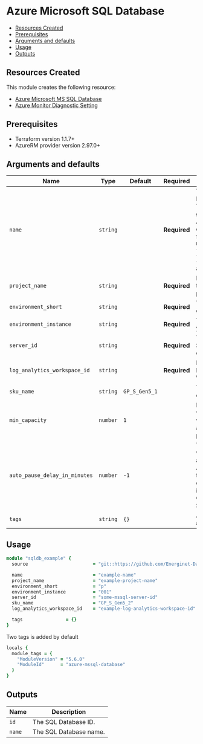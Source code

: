 # Azure Microsoft SQL Database

- [Resources Created](#resources-created)
- [Prerequisites](#prerequisites)
- [Arguments and defaults](#arguments-and-defaults)
- [Usage](#usage)
- [Outputs](#outputs)

## Resources Created

This module creates the following resource:

- [Azure Microsoft MS SQL Database](https://registry.terraform.io/providers/hashicorp/azurerm/latest/docs/resources/mssql_database)
- [Azure Monitor Diagnostic Setting](https://registry.terraform.io/providers/hashicorp/azurerm/latest/docs/resources/monitor_diagnostic_setting)

## Prerequisites

- Terraform version 1.1.7+
- AzureRM provider version 2.97.0+

## Arguments and defaults

| Name | Type | Default | Required | Description |
|-|-|-|-|-|
| `name` | `string` | | **Required** | The name of the Microsoft SQL Server. This needs to be globally unique within Azure. The final name of the resource will follow this syntax `mssqldb-{name}-{project_name}-{environment_short}-{environment_instance}` and be in lowercase. |
| `project_name` | `string` | | **Required** | Name of the project this infrastructure is a part of. |
| `environment_short` | `string` | | **Required** | The short value name of your environment. |
| `environment_instance` | `string` | | **Required** |  The instance number of your environment. |
| `server_id` | `string` | | **Required** | The ID of the SQL Server on which to create the database. |
| `log_analytics_workspace_id` | `string`| |**Required** | Name of associated Log Analytics Workspace. |
| `sku_name` | `string` | `GP_S_Gen5_1` | | The SKU of the database to be created. |
| `min_capacity` | `number` | `1` | | Minimal capacity of vCores that database will always have allocated, if not paused. |
| `auto_pause_delay_in_minutes` | `number`| `-1` | | Time in minutes after which database is automatically paused. A value of -1 means that automatic pause is disabled. This property is only settable for General Purpose Serverless databases. |
| `tags` | `string` | `{}` | | A mapping of tags to assign to the resource. |

## Usage

```ruby
module "sqldb_example" { 
  source                        = "git::https://github.com/Energinet-DataHub/geh-terraform-modules.git//azure/sql-database?ref=5.6.0"

  name                          = "example-name"
  project_name                  = "example-project-name"
  environment_short             = "p"
  environment_instance          = "001"
  server_id                     = "some-mssql-server-id"
  sku_name                      = "GP_S_Gen5_2"
  log_analytics_workspace_id    = "example-log-analytics-workspace-id"

  tags                = {}
}
```

Two tags is added by default

```ruby
locals {
  module_tags = {
    "ModuleVersion" = "5.6.0"
    "ModuleId"      = "azure-mssql-database"
  }
}
```

## Outputs

| Name | Description |
|-|-|
| `id` | The SQL Database ID. |
| `name` | The SQL Database name. |
